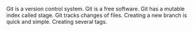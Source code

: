 Git is a version control system.
Git is a free software.
Git has a mutable index called stage.
Git tracks changes of files.
Creating a new branch is quick and simple.
Creating several tags.
